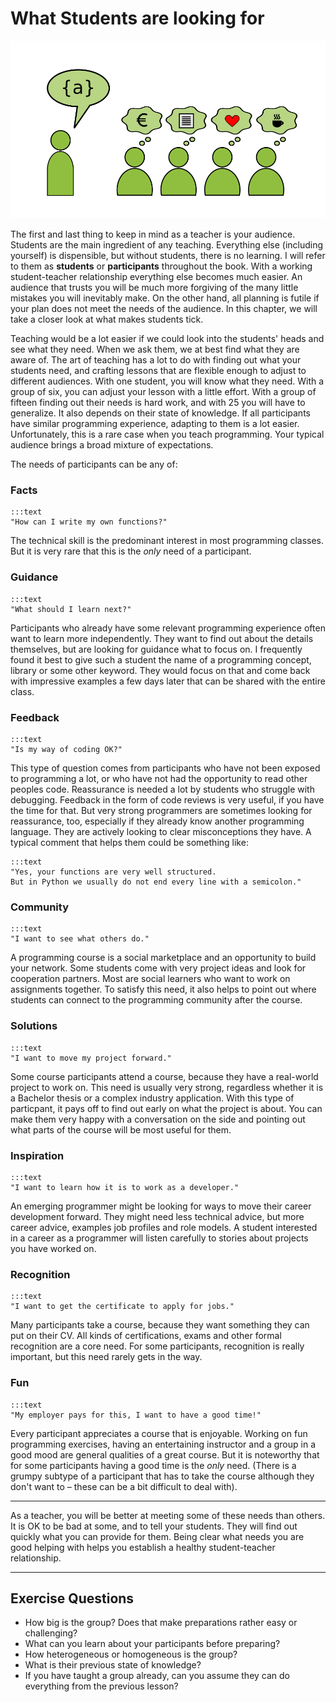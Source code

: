 
# What Students are looking for

![students](../images/audience.png)

The first and last thing to keep in mind as a teacher is your audience.
Students are the main ingredient of any teaching.
Everything else (including yourself) is dispensible, but without students, there is no learning.
I will refer to them as **students** or **participants** throughout the book.
With a working student-teacher relationship everything else becomes much easier.
An audience that trusts you will be much more forgiving of the many little mistakes you will inevitably make.
On the other hand, all planning is futile if your plan does not meet the needs of the audience.
In this chapter, we will take a closer look at what makes students tick.

Teaching would be a lot easier if we could look into the students' heads and see what they need. When we ask them, we at best find what they are aware of. The art of teaching has a lot to do with finding out what your students need, and crafting lessons that are flexible enough to adjust to different audiences.
With one student, you will know what they need. With a group of six, you can adjust your lesson with a little effort. With a group of fifteen finding out their needs is hard work, and with 25 you will have to generalize.
It also depends on their state of knowledge. If all participants have similar programming experience, adapting to them is a lot easier. Unfortunately, this is a rare case when you teach programming.
Your typical audience brings a broad mixture of expectations.

The needs of participants can be any of:

### Facts

    :::text
    "How can I write my own functions?"

The technical skill is the predominant interest in most programming classes.
But it is very rare that this is the *only* need of a participant.

### Guidance

    :::text
    "What should I learn next?"

Participants who already have some relevant programming experience often want to learn more independently.
They want to find out about the details themselves, but are looking for guidance what to focus on.
I frequently found it best to give such a student the name of a programming concept, library or some other keyword.
They would focus on that and come back with impressive examples a few days later that can be shared with the entire class.

### Feedback

    :::text
    "Is my way of coding OK?"

This type of question comes from participants who have not been exposed to programming a lot, or who have not had the opportunity to read other peoples code.
Reassurance is needed a lot by students who struggle with debugging.
Feedback in the form of code reviews is very useful, if you have the time for that.
But very strong programmers are sometimes looking for reassurance, too, especially if they already know another programming language.
They are actively looking to clear misconceptions they have.
A typical comment that helps them could be something like:

    :::text
    "Yes, your functions are very well structured.
    But in Python we usually do not end every line with a semicolon."


### Community

    :::text
    "I want to see what others do."

A programming course is a social marketplace and an opportunity to build your network.
Some students come with very project ideas and look for cooperation partners.
Most are social learners who want to work on assignments together.
To satisfy this need, it also helps to point out where students can connect to the programming community after the course.

### Solutions

    :::text
    "I want to move my project forward."

Some course participants attend a course, because they have a real-world project to work on.
This need is usually very strong, regardless whether it is a Bachelor thesis or a complex industry application.
With this type of particpant, it pays off to find out early on what the project is about.
You can make them very happy with a conversation on the side and pointing out what parts of the course will be most useful for them.

### Inspiration

    :::text
    "I want to learn how it is to work as a developer."

An emerging programmer might be looking for ways to move their career development forward.
They might need less technical advice, but more career advice, examples job profiles and role models.
A student interested in a career as a programmer will listen carefully to stories about projects  you have worked on.

### Recognition

    :::text
    "I want to get the certificate to apply for jobs."

Many participants take a course, because they want something they can put on their CV.
All kinds of certifications, exams and other formal recognition are a core need.
For some participants, recognition is really important, but this need rarely gets in the way.

### Fun

    :::text
    "My employer pays for this, I want to have a good time!"

Every participant appreciates a course that is enjoyable.
Working on fun programming exercises, having an entertaining instructor and a group in a good mood are general qualities of a great course. But it is noteworthy that for some participants having a good time is the *only* need. (There is a grumpy subtype of a participant that has to take the course although they don't want to – these can be a bit difficult to deal with).

----

As a teacher, you will be better at meeting some of these needs than others.
It is OK to be bad at some, and to tell your students.
They will find out quickly what you can provide for them.
Being clear what needs you are good helping with helps you establish a healthy student-teacher relationship.

----

## Exercise Questions

* How big is the group? Does that make preparations rather easy or challenging?
* What can you learn about your participants before preparing?
* How heterogeneous or homogeneous is the group?
* What is their previous state of knowledge?
* If you have taught a group already, can you assume they can do everything from the previous lesson?
